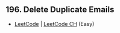 ## 196. Delete Duplicate Emails

-  [LeetCode](https://leetcode.com/problems/delete-duplicate-emails/) | [LeetCode CH](https://leetcode.cn/problems/delete-duplicate-emails/) (Easy)
